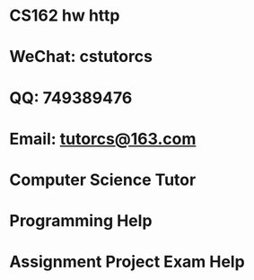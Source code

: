 # CS162 hw http
# WeChat: cstutorcs

# QQ: 749389476

# Email: tutorcs@163.com

# Computer Science Tutor

# Programming Help

# Assignment Project Exam Help
